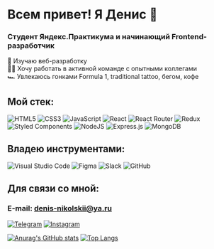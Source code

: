# Всем привет! Я Денис 👋

### Студент Яндекс.Практикума и начинающий Frontend-разработчик

🔭 Изучаю веб-разработку  
👨‍💻 Хочу работать в активной команде с опытными коллегами  
🏎️ Увлекаюсь гонками Formula 1, traditional tattoo, бегом, кофе

## Мой стек:

![HTML5](https://img.shields.io/badge/html5-%23E34F26.svg?style=for-the-badge&logo=html5&logoColor=white)
![CSS3](https://img.shields.io/badge/css3-%231572B6.svg?style=for-the-badge&logo=css3&logoColor=white)
![JavaScript](https://img.shields.io/badge/javascript-%23323330.svg?style=for-the-badge&logo=javascript&logoColor=%23F7DF1E)
![React](https://img.shields.io/badge/react-%2320232a.svg?style=for-the-badge&logo=react&logoColor=%2361DAFB)
![React Router](https://img.shields.io/badge/React_Router-CA4245?style=for-the-badge&logo=react-router&logoColor=white)
![Redux](https://img.shields.io/badge/redux-%23593d88.svg?style=for-the-badge&logo=redux&logoColor=white)
![Styled Components](https://img.shields.io/badge/styled--components-DB7093?style=for-the-badge&logo=styled-components&logoColor=white)
![NodeJS](https://img.shields.io/badge/node.js-6DA55F?style=for-the-badge&logo=node.js&logoColor=white)
![Express.js](https://img.shields.io/badge/express.js-%23404d59.svg?style=for-the-badge&logo=express&logoColor=%2361DAFB)
![MongoDB](https://img.shields.io/badge/MongoDB-%234ea94b.svg?style=for-the-badge&logo=mongodb&logoColor=white)

## Владею инструментами:

![Visual Studio Code](https://img.shields.io/badge/Visual%20Studio%20Code-0078d7.svg?style=for-the-badge&logo=visual-studio-code&logoColor=white)
![Figma](https://img.shields.io/badge/figma-%23F24E1E.svg?style=for-the-badge&logo=figma&logoColor=white)
![Slack](https://img.shields.io/badge/Slack-4A154B?style=for-the-badge&logo=slack&logoColor=white)
![GitHub](https://img.shields.io/badge/github-%23121011.svg?style=for-the-badge&logo=github&logoColor=white)

## Для связи со мной:

### E-mail: [denis-nikolskii@ya.ru](mailto:denis-nikolskii@ya.ru)  
[![Telegram](https://img.shields.io/badge/Telegram-2CA5E0?style=for-the-badge&logo=telegram&logoColor=white)](https://t.me/denisqa_n)
[![Instagram](https://img.shields.io/badge/Instagram-%23E4405F.svg?style=for-the-badge&logo=Instagram&logoColor=white)](https://www.instagram.com/denisqa_n/)

[![Anurag's GitHub stats](https://github-readme-stats.vercel.app/api?username=nikolskii)](https://github.com/anuraghazra/github-readme-stats) [![Top Langs](https://github-readme-stats.vercel.app/api/top-langs/?username=nikolskii)](https://github.com/anuraghazra/github-readme-stats)
